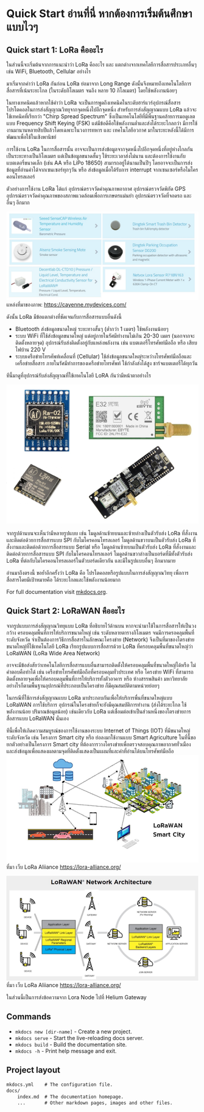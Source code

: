 # Quick Start อ่านที่นี่ หากต้องการเริ่มต้นศึกษา แบบไวๆ
## Quick start 1:  LoRa คืออะไร
ในส่วนนี้จะเริ่มต้นจากการแนะนำว่า LoRa คืออะไร และ แตกต่างจากเทคโลยีการสื่อสารประเภทอื่นๆ เช่น WiFi, Bluetooth, Cellular อย่างไร

มาเริ่มจากคำว่า LoRa กันก่อน  LoRa ย่อมาจาก Long Range ดังนั้นจึงหมายถึงเทคโนโลยีการสื่อสารที่เน้นระยะไกล (ในระดับกิโลเมตร จนถึง หลาย 10 กิโลเมตร) โดยใช้พลังงานน้อยๆ 

ในทางเทคนิคแล้วหากใช้คำว่า LoRa จะเป็นการพูดถึงเทคนิคในระดับฮาร์แวร์อุปกรณ์สื่อสาร โปรโตคอลในการส่งสัญญาณวิทยุจากจุดหนึ่งไปอีกจุดหนึ่ง สำหรับการส่งสัญญาณแบบ LoRa แล้วจะใช้เทคนิคที่เรียกว่า "Chirp Spread Spectrum" ซึ่งเป็นเทคโนโลยีที่มีพื่นฐานคล้ายการมอดูเลตแบบ Frequency Shift Keying (FSK) แต่มีข้อดีคือใช้พลังงานต่ำและส่งได้ระยะไกลกว่า มีการใช้งานมานานหลายสิบปีแล้วโดยเฉพาะในวงการทหาร และ เทคโนโลยีอวกาศ  มาในระยะหลังนี้ได้มีการพัฒนาเพื่อใช้ในเชิงพานิชย์

การใช้งาน LoRa ในการสื่อสารนั้น อาจจะเป็นการส่งข้อมูลจากจุดหนึ่งไปอีกจุดหนึ่งที่อยู่ห่างไกลกันเป็นระยะทางเป็นกิโลเมตร  แต่เป็นข้อมูลขนาดสั้นๆ ใช้ระยะเวลาส่งไม่นาน และต้องการใช้งานกับแบตเตอรี่ขนาดเล็ก (เช่น AA หรือ LiPo 18650) สามารถอยู่ได้นานเป็นปีๆ โดยอาจจะเป็นการส่งข้อมูลที่อ่านค่าได้จากเซนเซอร์ทุกๆวัน หรือ ส่งข้อมูลเมื่อได้รับการ interrupt จากเซนเซอร์หรือไมโครคอนโทรลเลอร์

ตัวอย่างการใช้งาน LoRa ได้แก่ อุปกรณ์ตรวจวัดค่าคุณภาพอากาศ  อุปกรณ์ตรวจวัดพิกัด GPS  อุปกรณ์ตรวจวัดค่าคุณภาพของสภาพแวดล้อมเพื่อการเกษตรแม่นยำ อุปกรณ์ตรวจวัดที่จอดรถ และอื่นๆ อีกมาก

![อุปกรณ์ต่างๆที่ใช้เทคโนโลยี LoRa](https://github.com/arduitronics/lora-book/blob/main/docs/img/loraapplications.jpg?raw=true "LoRa Applications")
แหล่งที่มาของภาพ: https://cayenne.mydevices.com/

ดังนั้น LoRa มีข้อแตกต่างที่ชัดเจนกับการสื่อสารแบบอื่นดังนี้  
- Bluetooth ส่งข้อมูลขนาดใหญ่ ระยะทางสั้นๆ (ต่ำกว่า 1 เมตร) ใช้พลังงานน้อยๆ  
- ระบบ WiFi ที่ใช้ส่งข้อมูลขนาดใหญ่ แต่อยู่ภายในรัศมีทำงานไม่เกิน 20-30 เมตร (นอกจากจะติดตั้งหลายจุด) อุปกรณ์รับส่งติดตั้งอยู่กับแหล่งพลังงาน เช่น แบตเตอรี่โทรศัพท์มือถือ หรือ เสียบไฟบ้าน 220 V   
- ระบบเครือข่ายโทรศัพท์เคลื่อนที่ (Cellular) ใช้ส่งข้อมูลขนาดใหญ่ระหว่างโทรศัพท์มือถือและเครื่อข่ายสื่อสาร ภายในรัศมีทำการของเครือข่ายโทรศัพท์ ใช้กำลังส่งได้สูง ชาร์จแบตเตอรี่ได้ทุกวัน

ทีนี้มาดูที่อุปกรณ์รับส่งสัญญาณที่ใช้เทคโนโลยี LoRA กันว่ามีหน้าตาอย่างไร

![อุปกรณ์รับส่งสัญญาณ LoRa](https://github.com/arduitronics/lora-book/blob/main/docs/img/lorachip.jpg?raw=true "LoRa Module")

จากรูปด้านบนจะเห็นว่ามีหลายรูปแบบ เช่น โมดูลด้านซ้ายบนและซ้ายล่างเป็นตัวรับส่ง LoRa ที่สั่งงานและติดต่อด้วยการสื่อสารแบบ SPI กับไมโครคอนโทรลเลอร์   โมดูลด้านขวาบนเป็นตัวรับส่ง LoRa ที่สั่งงานและติดต่อด้วยการสื่อสารแบบ Serial หรือ โมดูลด้านซ้ายบนเป็นตัวรับส่ง LoRa ที่สั่งงานและติดต่อด้วยการสื่อสารแบบ SPI กับไมโครคอนโทรลเลอร์   โมดูลด้านขวาล่างเป็นบอร์ดที่มีทั้งตัวรับส่ง LoRa ที่ต่อกับไมโครคอนโทรลเลอร์ในตัวบอร์ดเดียวกัน และมีในรูปแบบอื่นๆ อีกมากมาย

อ่านมาถึงตรงนี้ ขอย้ำอีกครั้งว่า LoRa คือ โปรโตคอลหรือรูปแบบในการส่งสัญญาณวิทยุ เพื่อการสื่อสารโดยมีเป้าหมายคือ ได้ระยะไกลและใช้พลังงานน้อยมาก 

For full documentation visit [mkdocs.org](https://www.mkdocs.org).

## Quick Start 2: LoRaWAN คืออะไร  
จากรูปแบบการส่งสัญญาณวิทยุแบบ LoRa ที่อธิบายไว้ด้านบน หากจะนำมาใช้ในการสื่อสารให้เป็นวงกว้าง ครอบคลุมพื้นที่การให้บริการขนาดใหญ่ เช่น ระดับหลายตารางกิโลเมตร จนมีการครอคลุมพื้นที่ระดับจังหวัด จำเป็นต้องการวิธีการสื่อสารในลักษณะโครงข่าย (Network) จึงเป็นที่มาของโตรงข่ายขนาดใหญ่ที่ใช้เทคโนโลยี LoRa   เรียกรูปแบบการสื่อสารด้วย LoRa ที่ครอบคลุมพื้นที่ขนาดใหญ่ว่า LoRaWAN (LoRa Wide Area Network)

อาจจะมีข้อส่งสัยว่าเทคโนโลยีการสื่อสารแบบอื่นสามารถติดตั้งให้ครอบคลุมพื้นที่ขนาดใหญ่ได้หรือ ไม่ คำตอบคือทำได้ เช่น เครือข่ายโทรศัพท์มือถือที่ครอบคลุมทั่วประเทศ หรือ โครงข่าย WiFi ที่สามารถติดตั้งหลายจุดเพื่อให้ครอบคลุมพื้นที่การให้บริการทั้งตัวอาคาร หรือ ห้างสรรพสินค้า มหาวิทยาลัย  อย่างไรก็ตามพื้นฐานอุปกรณ์ที่ประกอบเป็นโครงข่าย ก็มีคุณสมบัติตามหน่วยย่อยๆ

ในกรณีที่ใช้การส่งสัญญาณแบบ LoRa มาประกอบกันเพื่อให้บริการพื่นที่ขนาดใหญ่แบบ LoRaWAN  การใช้บริการ อุปกรณ์ในโครงข่ายก็จะยังมีคุณสมบัติการทำงาน (ส่งได้ระยะไกล ใช้พลังงานน้อย ปริมาณข้อมูลน้อย) เช่นเดียวกับ LoRa แต่เชื่อมต่อเข้าเป็นส่วนหนึ่งของโตรงข่ายการสื่อสารแบบ LoRaWAN นั่นเอง

ทีนี้เพื่อให้เกิดความสมบูรณ์ของการใช้งานของระบบ Internet of Things (IOT) ที่มีขนาดใหญ่ระดับจังหวัด เช่น โครงการ Smart city หรือ ย่อลงมาใช้งานแบบ Smart Agriculture ในที่นี้ขอยกตัวอย่างเป็นโครงการ Smart city ที่ต้องการวางโครงข่ายเพื่อตรวจสอบคุณภาพอากาศทั่วเมือง และส่งข้อมูลเพื่อแสดงผลตามจุดที่ติดตั้งแสดงเป็นแผนที่และค่าที่อ่านได้บนโทรศัพท์มือถือ   
![LoRaWAN](https://github.com/arduitronics/lora-book/blob/main/docs/img/lorawansmartcity.jpg?raw=true "LoRaWAN smart city")
ที่มา เว็บ LoRa Aliiance https://lora-alliance.org/  


![LoRaWAN](https://github.com/arduitronics/lora-book/blob/main/docs/img/lorawan.jpg?raw=true "LoRaWAN Network Architecture")
ที่มา เว็บ LoRa Aliiance https://lora-alliance.org/  

ในส่วนนี้เป็นการส่งข้อความจาก Lora Node ไปที่ Helium Gateway
## Commands

* `mkdocs new [dir-name]` - Create a new project.
* `mkdocs serve` - Start the live-reloading docs server.
* `mkdocs build` - Build the documentation site.
* `mkdocs -h` - Print help message and exit.

## Project layout

    mkdocs.yml    # The configuration file.
    docs/
        index.md  # The documentation homepage.
        ...       # Other markdown pages, images and other files.
